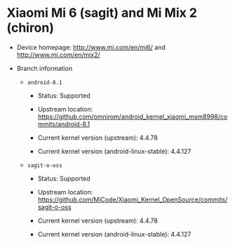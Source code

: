 # Xiaomi Mi 6 (sagit) and Mi Mix 2 (chiron)

* Device homepage: http://www.mi.com/en/mi6/ and http://www.mi.com/en/mix2/

* Branch information

  * `android-8.1`

    * Status: Supported

    * Upstream location: https://github.com/omnirom/android_kernel_xiaomi_msm8998/commits/android-8.1

    * Current kernel version (upstream): 4.4.78

    * Current kernel version (android-linux-stable): 4.4.127

  * `sagit-o-oss`

    * Status: Supported

    * Upstream location: https://github.com/MiCode/Xiaomi_Kernel_OpenSource/commits/sagit-o-oss

    * Current kernel version (upstream): 4.4.78

    * Current kernel version (android-linux-stable): 4.4.127

